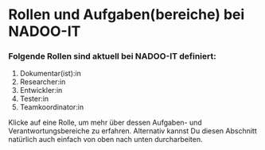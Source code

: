 # Rollen und Aufgaben(bereiche) bei NADOO-IT

<!--kurze Einleitung in das Thema, dann Auflistung der Rollen als Unterpunkte/Kapitel des Abschnitts-->

### Folgende Rollen sind aktuell bei NADOO-IT definiert:

1. Dokumentar(ist):in
2. Researcher:in
3. Entwickler:in
4. Tester:in <!--nicht sicher, ob bereits irgendwo definiert, sollte aber mit aufgenommen werden-->
5. Teamkoordinator:in

Klicke auf eine Rolle, um mehr über dessen Aufgaben- und Verantwortungsbereiche zu erfahren.
Alternativ kannst Du diesen Abschnitt natürlich auch einfach von oben nach unten durcharbeiten.

